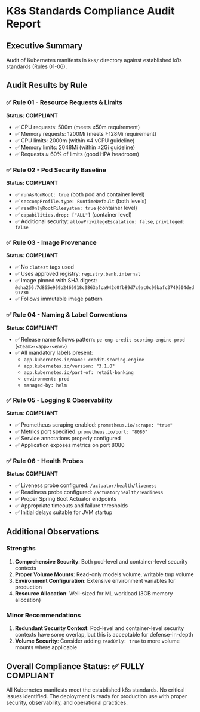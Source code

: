 # K8s Standards Compliance Audit Report

## Executive Summary
Audit of Kubernetes manifests in `k8s/` directory against established k8s standards (Rules 01-06).

## Audit Results by Rule

### ✅ Rule 01 - Resource Requests & Limits
**Status: COMPLIANT**
- ✅ CPU requests: 500m (meets ≥50m requirement)
- ✅ Memory requests: 1200Mi (meets ≥128Mi requirement)  
- ✅ CPU limits: 2000m (within ≤4 vCPU guideline)
- ✅ Memory limits: 2048Mi (within ≤2Gi guideline)
- ✅ Requests ≈ 60% of limits (good HPA headroom)

### ✅ Rule 02 - Pod Security Baseline
**Status: COMPLIANT**
- ✅ `runAsNonRoot: true` (both pod and container level)
- ✅ `seccompProfile.type: RuntimeDefault` (both levels)
- ✅ `readOnlyRootFilesystem: true` (container level)
- ✅ `capabilities.drop: ["ALL"]` (container level)
- ✅ Additional security: `allowPrivilegeEscalation: false`, `privileged: false`

### ✅ Rule 03 - Image Provenance
**Status: COMPLIANT**
- ✅ No `:latest` tags used
- ✅ Uses approved registry: `registry.bank.internal`
- ✅ Image pinned with SHA digest: `@sha256:7d865e959b2466918c9863afca942d0fb89d7c9ac0c99bafc3749504ded97730`
- ✅ Follows immutable image pattern

### ✅ Rule 04 - Naming & Label Conventions
**Status: COMPLIANT**
- ✅ Release name follows pattern: `pe-eng-credit-scoring-engine-prod` (`<team>-<app>-<env>`)
- ✅ All mandatory labels present:
  - `app.kubernetes.io/name: credit-scoring-engine`
  - `app.kubernetes.io/version: "3.1.0"`
  - `app.kubernetes.io/part-of: retail-banking`
  - `environment: prod`
  - `managed-by: helm`

### ✅ Rule 05 - Logging & Observability
**Status: COMPLIANT**
- ✅ Prometheus scraping enabled: `prometheus.io/scrape: "true"`
- ✅ Metrics port specified: `prometheus.io/port: "8080"`
- ✅ Service annotations properly configured
- ✅ Application exposes metrics on port 8080

### ✅ Rule 06 - Health Probes
**Status: COMPLIANT**
- ✅ Liveness probe configured: `/actuator/health/liveness`
- ✅ Readiness probe configured: `/actuator/health/readiness`
- ✅ Proper Spring Boot Actuator endpoints
- ✅ Appropriate timeouts and failure thresholds
- ✅ Initial delays suitable for JVM startup

## Additional Observations

### Strengths
1. **Comprehensive Security**: Both pod-level and container-level security contexts
2. **Proper Volume Mounts**: Read-only models volume, writable tmp volume
3. **Environment Configuration**: Extensive environment variables for production
4. **Resource Allocation**: Well-sized for ML workload (3GB memory allocation)

### Minor Recommendations
1. **Redundant Security Context**: Pod-level and container-level security contexts have some overlap, but this is acceptable for defense-in-depth
2. **Volume Security**: Consider adding `readOnly: true` to more volume mounts where applicable

## Overall Compliance Status: ✅ FULLY COMPLIANT

All Kubernetes manifests meet the established k8s standards. No critical issues identified.
The deployment is ready for production use with proper security, observability, and operational practices.

